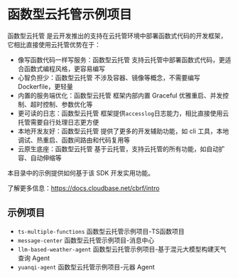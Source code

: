 # 函数型云托管示例项目

函数型云托管 是云开发推出的支持在云托管环境中部署函数式代码的开发框架，它相比直接使用云托管优势在于：

- 像写函数代码一样写服务：函数型云托管 支持云托管中部署函数式代码，更适合函数式编程风格，更容易编写
- 心智负担少：函数型云托管 不涉及容器、镜像等概念，不需要编写 Dockerfile，更轻量
- 内置的服务端优化：函数型云托管 框架内部内置 Graceful 优雅重启、并发控制、超时控制、参数优化等
- 更可读的日志：函数型云托管 框架提供`accesslog`日志能力，相比直接使用云托管需要自行处理日志更方便
- 本地开发友好：函数型云托管 提供了更多的开发辅助功能，如 cli 工具，本地调试、热重启、函数间路由和代码复用等
- 云原生底座：函数型云托管 基于云托管，支持云托管的所有功能，如自动扩容、自动伸缩等

本目录中的示例提供如何基于该 SDK 开发实用功能。

了解更多信息：<https://docs.cloudbase.net/cbrf/intro>

## 示例项目

- `ts-multiple-functions` 函数型云托管示例项目-TS函数项目
- `message-center` 函数型云托管示例项目-消息中心
- `llm-based-weather-agent` 函数型云托管示例项目-基于混元大模型构建天气查询 Agent
- `yuanqi-agent` 函数型云托管示例项目-元器 Agent